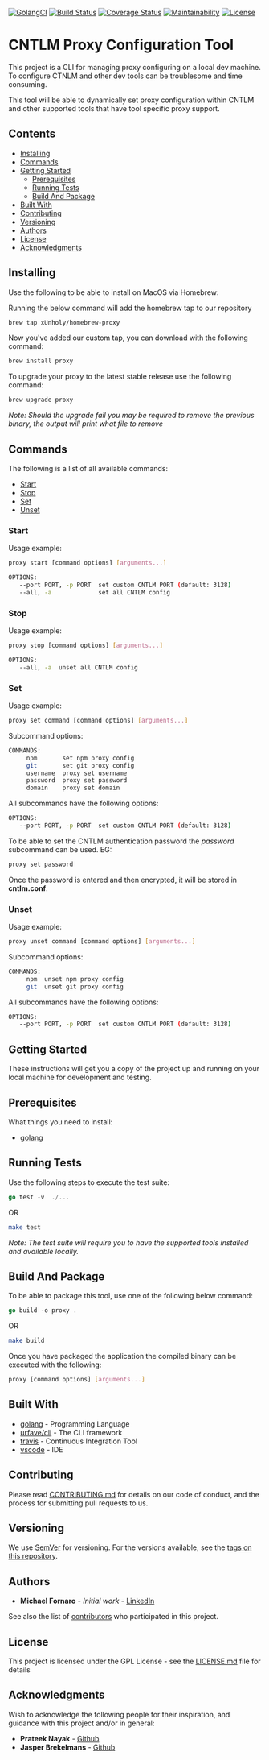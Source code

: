 [![GolangCI](https://golangci.com/badges/github.com/xUnholy/go-proxy.svg)](https://golangci.com)
[![Build Status](https://travis-ci.com/xUnholy/go-proxy.svg?branch=master)](https://travis-ci.com/xUnholy/go-proxy)
[![Coverage Status](https://coveralls.io/repos/github/xUnholy/go-proxy/badge.svg?branch=master)](https://coveralls.io/github/xUnholy/go-proxy?branch=master)
[![Maintainability](https://api.codeclimate.com/v1/badges/ff937aa58ba1d149d29a/maintainability)](https://codeclimate.com/github/xUnholy/go-proxy/maintainability)
[![License](https://img.shields.io/badge/license-GPL_v3.0-blue.svg)](https://github.com/xUnholy/go-proxy/blob/master/LICENSE.md)

# CNTLM Proxy Configuration Tool

This project is a CLI for managing proxy configuring on a local dev machine. To configure CTNLM and other dev tools can be troublesome and time consuming.

This tool will be able to dynamically set proxy configuration within CNTLM and other supported tools that have tool specific proxy support.

## Contents

* [Installing](#Installing)
* [Commands](#Commands)
* [Getting Started](#Getting-Started)
  * [Prerequisites](#Prerequisites)
  * [Running Tests](#Running-Tests)
  * [Build And Package](#Build-And-Package)
* [Built With](#Built-With)
* [Contributing](#Contributing)
* [Versioning](#Versioning)
* [Authors](#Authors)
* [License](#License)
* [Acknowledgments](#Acknowledgments)

## Installing

Use the following to be able to install on MacOS via Homebrew:

Running the below command will add the homebrew tap to our repository

```bash
brew tap xUnholy/homebrew-proxy
```

Now you've added our custom tap, you can download with the following command:

```bash
brew install proxy
```

To upgrade your proxy to the latest stable release use the following command:

```bash
brew upgrade proxy
```

*Note: Should the upgrade fail you may be required to remove the previous binary, the output will print what file to remove*

## Commands

The following is a list of all available commands:

* [Start](#Start)
* [Stop](#Stop)
* [Set](#Set)
* [Unset](#Unset)

### Start

Usage example:

```bash
proxy start [command options] [arguments...]
```

```bash
OPTIONS:
   --port PORT, -p PORT  set custom CNTLM PORT (default: 3128)
   --all, -a             set all CNTLM config
```

### Stop

Usage example:

```bash
proxy stop [command options] [arguments...]
```

```bash
OPTIONS:
   --all, -a  unset all CNTLM config
```

### Set

Usage example:

```bash
proxy set command [command options] [arguments...]
```

Subcommand options:

```bash
COMMANDS:
     npm       set npm proxy config
     git       set git proxy config
     username  proxy set username
     password  proxy set password
     domain    proxy set domain
```

All subcommands have the following options:

```bash
OPTIONS:
   --port PORT, -p PORT  set custom CNTLM PORT (default: 3128)
```

To be able to set the CNTLM authentication password the *password* subcommand can be used. EG:

```bash
proxy set password
```

Once the password is entered and then encrypted, it will be stored in **cntlm.conf**.

### Unset

Usage example:

```bash
proxy unset command [command options] [arguments...]
```

Subcommand options:

```bash
COMMANDS:
     npm  unset npm proxy config
     git  unset git proxy config
```

All subcommands have the following options:

```bash
OPTIONS:
   --port PORT, -p PORT  set custom CNTLM PORT (default: 3128)
```

## Getting Started

These instructions will get you a copy of the project up and running on your local machine for development and testing.

## Prerequisites

What things you need to install:

* [golang](https://golang.org/dl/)

## Running Tests

Use the following steps to execute the test suite:

```go
go test -v  ./...
```

OR

```bash
make test
```

*Note: The test suite will require you to have the supported tools installed and available locally.*

## Build And Package

To be able to package this tool, use one of the following below command:

```go
go build -o proxy .
```

OR

```bash
make build
```

Once you have packaged the application the compiled binary can be executed with the following:

```bash
proxy [command options] [arguments...]
```

## Built With

* [golang](https://golang.org/dl/) - Programming Language
* [urfave/cli](https://github.com/urfave/cli) - The CLI framework
* [travis](https://travis-ci.org/) - Continuous Integration Tool
* [vscode](https://code.visualstudio.com/) - IDE

## Contributing

Please read [CONTRIBUTING.md](CONTRIBUTION.md) for details on our code of conduct, and the process for submitting pull requests to us.

## Versioning

We use [SemVer](http://semver.org/) for versioning. For the versions available, see the [tags on this repository](https://github.com/xUnholy/go-proxy/tags).

## Authors

* **Michael Fornaro** - *Initial work* - [LinkedIn](https://www.linkedin.com/in/michael-fornaro-5b756179/)

See also the list of [contributors](https://github.com/xUnholy/go-proxy/contributors) who participated in this project.

## License

This project is licensed under the GPL License - see the [LICENSE.md](LICENSE.md) file for details

## Acknowledgments

Wish to acknowledge the following people for their inspiration, and guidance with this project and/or in general:

* **Prateek Nayak** - [Github](https://github.com/prateeknayak)
* **Jasper Brekelmans** - [Github](https://github.com/jbrekelmans)
